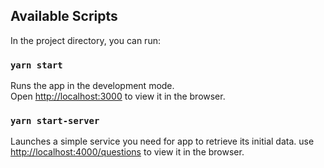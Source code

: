 ## Available Scripts

In the project directory, you can run:

### `yarn start`

Runs the app in the development mode.\
Open [http://localhost:3000](http://localhost:3000) to view it in the browser.

### `yarn start-server`

Launches a simple service you need for app to retrieve its initial data.
use [http://localhost:4000/questions](http://localhost:4000/questions) to view it in the browser.
